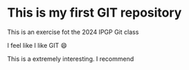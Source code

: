 # This is my first GIT repository

This is an exercise fot the 2024 IPGP Git class 

I feel like I like GIT 😄

This is a extremely interesting. I recommend 
